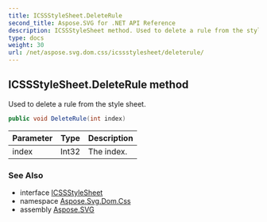 ```yaml
---
title: ICSSStyleSheet.DeleteRule
second_title: Aspose.SVG for .NET API Reference
description: ICSSStyleSheet method. Used to delete a rule from the style sheet
type: docs
weight: 30
url: /net/aspose.svg.dom.css/icssstylesheet/deleterule/
---
```

## ICSSStyleSheet.DeleteRule method

Used to delete a rule from the style sheet.

```csharp
public void DeleteRule(int index)
```

| Parameter | Type | Description |
| --- | --- | --- |
| index | Int32 | The index. |

### See Also

* interface [ICSSStyleSheet](../)
* namespace [Aspose.Svg.Dom.Css](../../../aspose.svg.dom.css/)
* assembly [Aspose.SVG](../../../)
